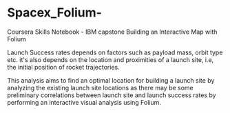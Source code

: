 # Spacex_Folium-
Coursera Skills Notebook - IBM capstone Building an Interactive Map with Folium
<p> Launch Success rates depends on factors such as payload mass, orbit type etc. it's also depends on the location and proximities of a launch site, i.e, the initial position of rocket trajectories. <br>
<p> This analysis aims to find an optimal location for building a launch site by analyzing the existing launch site locations as there may be some preliminary correlations between launch site and launch success rates by performing an interactive visual analysis using Folium.

